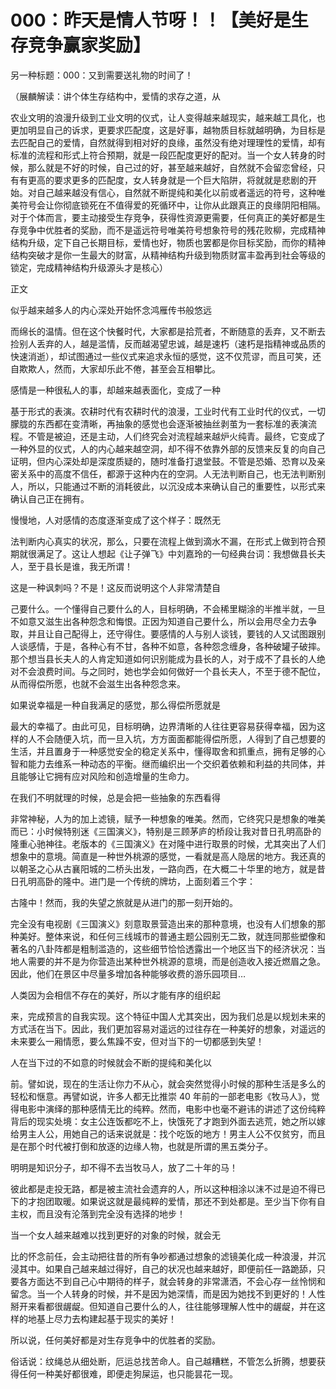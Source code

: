 # 000：昨天是情人节呀！！【美好是生存竞争赢家奖励】

另一种标题：000：又到需要送礼物的时间了！

（展麟解读：讲个体生存结构中，爱情的求存之道，从

农业文明的浪漫升级到工业文明的仪式，让人变得越来越现实，越来越工具化，也更加明显自己的诉求，更要求匹配度，这是好事，越物质目标就越明确，为目标是去匹配自己的爱情，自然就得到相对好的良缘，虽然没有绝对理理性的爱情，却有标准的流程和形式上符合预期，就是一段匹配度更好的配对。当一个女人转身的时候，那么就是不好的时候，自己过的好，甚至越来越好，自然就不会留恋曾经，只有有更高的要求更多的匹配度，女人转身就是一个巨大陷阱，将就就是悲剧的开始。对自己越来越没有信心，自然就不断提纯和美化以前或者遥远的符号，这种唯美符号会让你彻底锁死在不值得爱的死循环中，让你从此跟真正的良缘阴阳相隔。对于个体而言，要主动接受生存竞争，获得性资源更需要，任何真正的美好都是生存竞争中优胜者的奖励，而不是遥远符号唯美符号想象符号的残花败柳，完成精神结构升级，定下自己长期目标，爱情也好，物质也罢都是你目标奖励，而你的精神结构突破才是你一生最大的财富，从精神结构升级到物质财富丰盈再到社会等级的锁定，完成精神结构升级源头才是核心）

正文

似乎越来越多人的内心深处开始怀念鸿雁传书般悠远

而绵长的温情。但在这个快餐时代，大家都是拾荒者，不断随意的丢弃，又不断去捡别人丢弃的人，越是滥情，反而越渴望忠诚，越是速朽（速朽是指精神或品质的快速消逝），却试图通过一些仪式来追求永恒的感觉，这不仅荒谬，而且可笑，还自欺欺人，然而，大家却乐此不倦，甚至会互相攀比。

感情是一种很私人的事，却越来越表面化，变成了一种

基于形式的表演。农耕时代有农耕时代的浪漫，工业时代有工业时代的仪式，一切朦胧的东西都在变清晰，再抽象的感觉也会逐渐被抽丝剥茧为一套标准的表演流程。不管是被迫，还是主动，人们终究会对流程越来越炉火纯青。最终，它变成了一种外显的仪式，人的内心越来越空洞，却不得不依靠外部的反馈来反复的向自己证明，但内心深处却是深度质疑的，随时准备打退堂鼓。不管是恐婚、恐育以及亲密关系中的高度不信任，都源于这种内在的空洞。人无法判断自己，也无法判断别人，所以，只能通过不断的消耗彼此，以沉没成本来确认自己的重要性，以形式来确认自己正在拥有。

慢慢地，人对感情的态度逐渐变成了这个样子：既然无

法判断内心真实的状况，那么，只要在流程上做到滴水不漏，在形式上做到符合预期就很满足了。这让人想起《让子弹飞》中刘嘉玲的一句经典台词：我想做县长夫人，至于县长是谁，我无所谓！

这是一种讽刺吗？不是！这反而说明这个人非常清楚自

己要什么。一个懂得自己要什么的人，目标明确，不会稀里糊涂的半推半就，一旦不如意又滋生出各种怨念和悔恨。正因为知道自己要什么，所以会用尽全力去争取，并且让自己配得上，还守得住。要感情的人与别人谈钱，要钱的人又试图跟别人谈感情，于是，各种心有不甘，各种不如意，各种怨念缠身，各种破罐子破摔。那个想当县长夫人的人肯定知道如何识别能成为县长的人，对于成不了县长的人绝对不会浪费时间。与之同时，她也学会如何做好一个县长夫人，不至于德不配位，从而得偿所愿，也就不会滋生出各种怨念来。

如果说幸福是一种自我满足的感觉，那么得偿所愿就是

最大的幸福了。由此可见，目标明确，边界清晰的人往往更容易获得幸福，因为这样的人不会随便入坑，而一旦入坑，方方面面都能得偿所愿，人得到了自己想要的生活，并且置身于一种感觉安全的稳定关系中，懂得取舍和抓重点，拥有足够的心智和能力去维系一种动态的平衡。继而编织出一个交织着依赖和利益的共同体，并且能够让它拥有应对风险和创造增量的生命力。

在我们不明就理的时候，总是会把一些抽象的东西看得

非常神秘，人为的加上滤镜，赋予一种想象的唯美。然而，它终究只是想象的唯美而已：小时候特别迷《三国演义》，特别是三顾茅庐的桥段让我对昔日孔明高卧的隆重心驰神往。老版本的《三国演义》在对隆中进行取景的时候，尤其突出了人们想象中的意境。简直是一种世外桃源的感觉，一看就是高人隐居的地方。我还真的以朝圣之心从古襄阳城的二桥头出发，一路向西，在大概二十华里的地方，就是昔日孔明高卧的隆中。进门是一个传统的牌坊，上面刻着三个字：

古隆中！然而，我的失望之旅就是从进门的那一刻开始的。

完全没有电视剧《三国演义》刻意取景营造出来的那种意境，也没有人们想象的那种美好。整体来说，和任何三线城市的普通主题公园别无二致，就连同那些塑像和著名的八卦阵都是粗制滥造的，这些细节恰恰透露出一个地区当下的经济状况：当地人需要的并不是为你营造出某种世外桃源的意境，而是创造收入接近燃眉之急。因此，他们在景区中尽量多增加各种能够收费的游乐园项目…

人类因为会相信不存在的美好，所以才能有序的组织起

来，完成预言的自我实现。这个特征中国人尤其突出，因为我们总是以规划未来的方式活在当下。因此，我们更加容易对遥远的过往存在一种美好的想象，对遥远的未来要么一厢情愿，要么焦躁不安，但对当下的一切都感到失望！

人在当下过的不如意的时候就会不断的提纯和美化以

前。譬如说，现在的生活让你力不从心，就会突然觉得小时候的那种生活是多么的轻松和惬意。再譬如说，许多人都无比推崇 40 年前的一部老电影《牧马人》，觉得电影中演绎的那种感情无比的纯粹。然而，电影中也毫不避讳的讲述了这份纯粹背后的现实处境：女主公连饭都吃不上，快饿死了才跑到外面去逃荒，她之所以嫁给男主人公，用她自己的话来说就是：找个吃饭的地方！男主人公不仅贫穷，而且是在那个时代被打倒和放逐的边缘人物，也就是所谓的黑五类分子。

明明是知识分子，却不得不去当牧马人，放了二十年的马！

彼此都是走投无路，都是被主流社会遗弃的人，所以这种相涂以沫不过是迫不得已下的才抱团取暖。如果说这就是最纯粹的爱情，那还不到处都是。至少当下你有自主权，而且没有沦落到完全没有选择的地步！

当一个女人越来越难以找到更好的对象的时候，就会无

比的怀念前任，会主动把往昔的所有争吵都通过想象的滤镜美化成一种浪漫，并沉浸其中。如果自己越来越过得好，自己的状况也越来越好，即便前任一路跪舔，只要各方面达不到自己心中期待的样子，就会转身的非常潇洒，不会心存一丝怜悯和留念。当一个人转身的时候，并不是因为她深情，而是因为她找不到更好的！人性掰开来看都很龌龊。但知道自己要什么的人，往往能够理解人性中的龌龊，并在这样的地基上尽力去构建起基于现实的美好！

所以说，任何美好都是对生存竞争中的优胜者的奖励。

俗话说：纹绳总从细处断，厄运总找苦命人。自己越糟糕，不管怎么折腾，想要获得任何一种美好都很难，即便走狗屎运，也只能昙花一现。